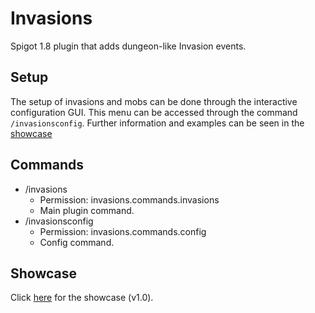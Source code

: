 # Invasions
Spigot 1.8 plugin that adds dungeon-like Invasion events.

## Setup
The setup of invasions and mobs can be done through the interactive configuration GUI. This menu can be accessed through the command ``/invasionsconfig``. Further information and examples can be seen in the [showcase](#showcase)

## Commands
- /invasions
  - Permission: invasions.commands.invasions
  - Main plugin command. 
- /invasionsconfig
  - Permission: invasions.commands.config
  - Config command.

## Showcase
Click [here](https://youtu.be/Oa_9OsiKkcQ) for the showcase (v1.0).
